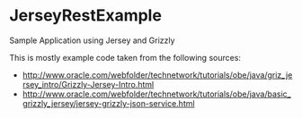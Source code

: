 # JerseyRestExample
Sample Application using Jersey and Grizzly


This is mostly example code taken from the following sources:

* http://www.oracle.com/webfolder/technetwork/tutorials/obe/java/griz_jersey_intro/Grizzly-Jersey-Intro.html
* http://www.oracle.com/webfolder/technetwork/tutorials/obe/java/basic_grizzly_jersey/jersey-grizzly-json-service.html

